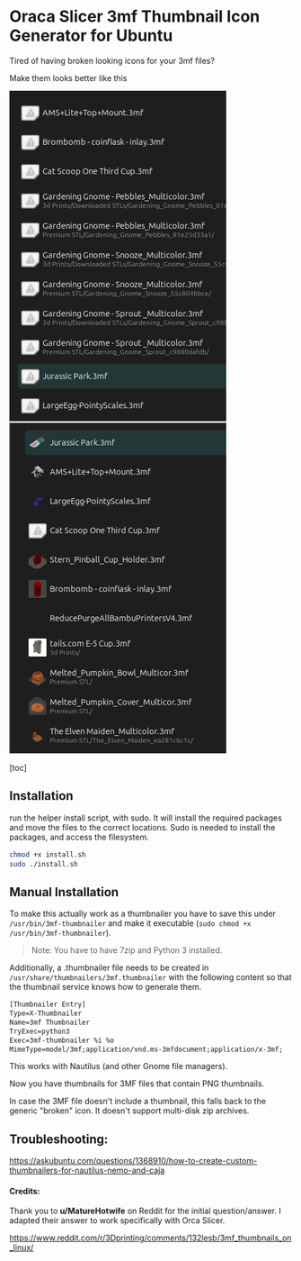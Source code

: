 # Oraca Slicer 3mf Thumbnail Icon Generator for Ubuntu

Tired of having broken looking icons for your 3mf files?

Make them looks better like this

![image](screenshots/broken-icons.png) ![image](screenshots/fixed-icons.png)

[toc]

## Installation

run the helper install script, with sudo.  It will install the required packages and move the files to the correct locations. Sudo is needed to install the packages, and access the filesystem.

```sh
chmod +x install.sh
sudo ./install.sh
```


## Manual Installation
To make this actually work as a thumbnailer you have to save this under `/usr/bin/3mf-thumbnailer` and make it executable (`sudo chmod +x /usr/bin/3mf-thumbnailer`).

>Note: You have to have 7zip and Python 3 installed.

Additionally, a .thumbnailer file needs to be created in `/usr/share/thumbnailers/3mf.thumbnailer` with the following content so that the thumbnail service knows how to generate them.

```
[Thumbnailer Entry]
Type=X-Thumbnailer
Name=3mf Thumbnailer
TryExec=python3
Exec=3mf-thumbnailer %i %o
MimeType=model/3mf;application/vnd.ms-3mfdocument;application/x-3mf;
```

This works with Nautilus (and other Gnome file managers).

Now you have thumbnails for 3MF files that contain PNG thumbnails.

In case the 3MF file doesn't include a thumbnail, this falls back to the generic "broken" icon. It doesn't support multi-disk zip archives.

## Troubleshooting:

https://askubuntu.com/questions/1368910/how-to-create-custom-thumbnailers-for-nautilus-nemo-and-caja

#### Credits:
Thank you to **u/MatureHotwife** on Reddit for the initial question/answer.  I adapted their answer to work specifically with Orca Slicer.

https://www.reddit.com/r/3Dprinting/comments/132lesb/3mf_thumbnails_on_linux/